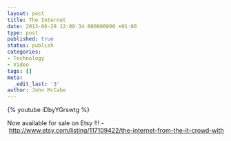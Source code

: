 ```yaml
---
layout: post
title: The Internet
date: 2013-06-28 12:00:34.000000000 +01:00
type: post
published: true
status: publish
categories:
- Technology
- Video
tags: []
meta:
  _edit_last: '3'
author: John McCabe
---
```

{% youtube iDbyYGrswtg %}

<p>Now available for sale on Etsy !!! - <a href="http://www.etsy.com/listing/117109422/the-internet-from-the-it-crowd-with">http://www.etsy.com/listing/117109422/the-internet-from-the-it-crowd-with</a></p>
